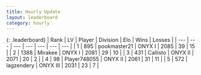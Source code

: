 ```yaml
---
title: Hourly Update
layout: leaderboard
category: hourly
---
```


{: .leaderboard}
| Rank | LV | Player | Division | Elo | Wins | Losses |
| --- | --- | --- | --- | --- | --- | --- |
| <span data-change="3">1</span> | 895 | <span title="ID: 652474">pookmaster21</span> | ONYX I | <span data-change="44">2085</span> | <span data-change="5">39</span> | <span data-change="0">15</span> |
| <span data-change="-1">2</span> | 1388 | <span title="ID: 416373">Mirakee</span> | ONYX I | <span data-change="0">2081</span> | <span data-change="0">29</span> | <span data-change="0">10</span> |
| <span data-change="-1">3</span> | 431 | <span title="ID: 619928">Callisto</span> | ONYX II | <span data-change="0">2071</span> | <span data-change="0">20</span> | <span data-change="0">2</span> |
| <span data-change="-1">4</span> | 98 | <span title="ID: 748055">Player748055</span> | ONYX II | <span data-change="0">2061</span> | <span data-change="0">31</span> | <span data-change="0">11</span> |
| <span data-change="0">5</span> | 572 | <span title="ID: 628282">lagzendery</span> | ONYX III | <span data-change="0">2031</span> | <span data-change="0">23</span> | <span data-change="0">7</span> |
